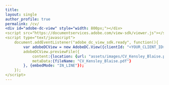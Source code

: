 ```yaml
---
title: 
layout: single 
author_profile: true 
permalink: /cv/
<div id="adobe-dc-view" style="width: 800px;"></div>
<script src="https://documentservices.adobe.com/view-sdk/viewer.js"></script>
<script type="text/javascript">
	document.addEventListener("adobe_dc_view_sdk.ready", function(){ 
		var adobeDCView = new AdobeDC.View({clientId: "<YOUR_CLIENT_ID>", divId: "adobe-dc-view"});
		adobeDCView.previewFile({
			content:{location: {url: "assets/images/CV_Kensley_Blaise.pdf"}},
			metaData:{fileName: "CV_Kensley_Blaise.pdf"}
		}, {embedMode: "IN_LINE"});
	});
</script>
---
```


